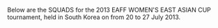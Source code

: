 Below are the SQUADS for the 2013 EAFF WOMEN'S EAST ASIAN CUP tournament, held in South Korea on from 20 to 27 July 2013.

